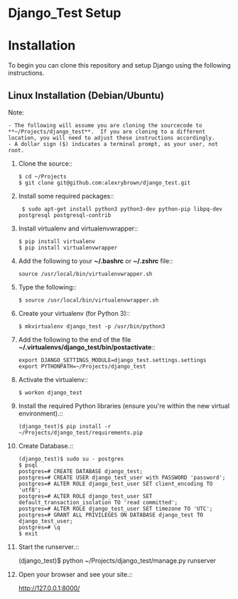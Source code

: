 Django_Test Setup
=================

Installation
============

To begin you can clone this repository and setup Django using the following instructions.

Linux Installation (Debian/Ubuntu)
----------------------------------

Note:

    - The following will assume you are cloning the sourcecode to **~/Projects/django_test**.  If you are cloning to a different location, you will need to adjust these instructions accordingly.
    - A dollar sign ($) indicates a terminal prompt, as your user, not root.

1.  Clone the source::

        $ cd ~/Projects
        $ git clone git@github.com:alexrybrown/django_test.git

2. Install some required packages::

        $ sudo apt-get install python3 python3-dev python-pip libpq-dev postgresql postgresql-contrib

3.  Install virtualenv and virtualenvwrapper::

        $ pip install virtualenv
        $ pip install virtualenvwrapper

4.  Add the following to your **~/.bashrc** or **~/.zshrc** file::

        source /usr/local/bin/virtualenvwrapper.sh

5.  Type the following::

        $ source /usr/local/bin/virtualenvwrapper.sh

6.  Create your virtualenv (for Python 3)::

        $ mkvirtualenv django_test -p /usr/bin/python3


7.  Add the following to the end of the file **~/.virtualenvs/django_test/bin/postactivate**::

        export DJANGO_SETTINGS_MODULE=django_test.settings.settings
        export PYTHONPATH=~/Projects/django_test

8.  Activate the virtualenv::

        $ workon django_test

9.  Install the required Python libraries (ensure you're within the new virtual environment).::

        (django_test)$ pip install -r ~/Projects/django_test/requirements.pip
        
10. Create Database.::

        (django_test)$ sudo su - postgres
        $ psql
        postgres=# CREATE DATABASE django_test;
        postgres=# CREATE USER django_test_user with PASSWORD 'password'; 
        postgres=# ALTER ROLE django_test_user SET client_encoding TO 'utf8';
        postgres=# ALTER ROLE django_test_user SET default_transaction_isolation TO 'read committed';
        postgres=# ALTER ROLE django_test_user SET timezone TO 'UTC';
        postgres=# GRANT ALL PRIVILEGES ON DATABASE django_test TO django_test_user;
        postgres=# \q
        $ exit
        
11.  Start the runserver.::

        (django_test)$ python ~/Projects/django_test/manage.py runserver
        
12.  Open your browser and see your site.::

        http://127.0.0.1:8000/
